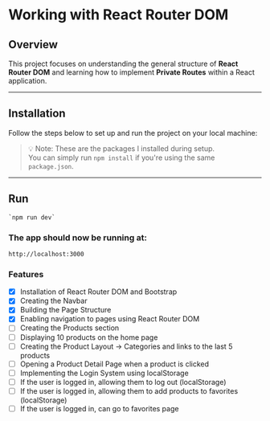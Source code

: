 # Working with React Router DOM

## Overview

This project focuses on understanding the general structure of **React Router DOM** and learning how to implement **Private Routes** within a React application.

---

## Installation

Follow the steps below to set up and run the project on your local machine:

> 💡 Note: These are the packages I installed during setup.  
> You can simply run `npm install` if you're using the same `package.json`.

---

## Run

```
`npm run dev`
```

### The app should now be running at:

```
http://localhost:3000
```

### Features

- [x] Installation of React Router DOM and Bootstrap
- [x] Creating the Navbar
- [x] Building the Page Structure
- [x] Enabling navigation to pages using React Router DOM
- [ ] Creating the Products section
- [ ] Displaying 10 products on the home page
- [ ] Creating the Product Layout → Categories and links to the last 5 products
- [ ] Opening a Product Detail Page when a product is clicked
- [ ] Implementing the Login System using localStorage
- [ ] If the user is logged in, allowing them to log out (localStorage)
- [ ] If the user is logged in, allowing them to add products to favorites (localStorage)
- [ ] If the user is logged in, can go to favorites page 
